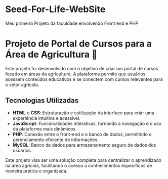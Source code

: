 # Seed-For-Life-WebSite
Meu primeiro Projeto da faculdade envolvendo Front end e PHP


# Projeto de Portal de Cursos para a Área de Agricultura 🌱

Este projeto foi desenvolvido com o objetivo de criar um portal de cursos focado em áreas da agricultura. A plataforma permite que usuários acessem conteúdos educativos e se conectem com cursos relevantes para o setor agrícola.

## Tecnologias Utilizadas

- **HTML** e **CSS**: Estruturação e estilização da interface para criar uma experiência intuitiva e acessível.
- **JavaScript**: Funcionalidades interativas, tornando a navegação e o uso da plataforma mais dinâmicos.
- **PHP**: Conexão entre o front-end e o banco de dados, permitindo o gerenciamento eficiente de informações.
- **MySQL**: Banco de dados para armazenamento seguro de dados dos usuários.

Este projeto visa ser uma solução completa para centralizar o aprendizado na área agrícola, facilitando o acesso a conhecimentos específicos de maneira prática e organizada.
